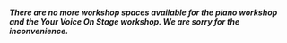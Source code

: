 ##### There are no more workshop spaces available for the piano workshop and the Your Voice On Stage workshop. We are sorry for the inconvenience.
<br>
